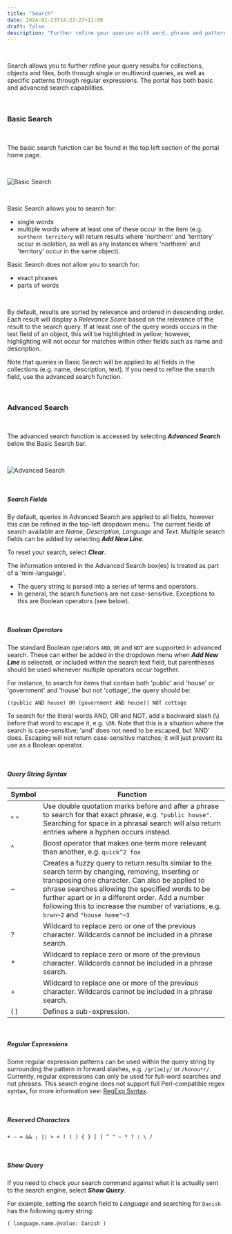 ```yaml
---
title: "Search"
date: 2024-01-23T14:23:27+11:00
draft: false
description: "Further refine your queries with word, phrase and pattern searches."
---
```


<br>

Search allows you to further refine your query results for collections, objects and files, both through single or multiword queries, as well as specific patterns through regular expressions. The portal has both basic and advanced search capabilities.

<br>

### Basic Search

<br>

The basic search function can be found in the top left section of the portal home page.

<br>

![Basic Search](/help_docs/basic-search.png "Basic Search")
 
<br>

Basic Search allows you to search for:
- single words
- multiple words where at least one of these occur in the item (e.g. `northern territory` will return results where 'northern' and 'territory' occur in isolation, as well as any instances where 'northern' and 'territory' occur in the same object).

Basic Search does not allow you to search for:
- exact phrases
- parts of words

<br>

By default, results are sorted by relevance and ordered in descending order. Each result will display a _Relevance Score_ based on the relevance of the result to the search query. If at least one of the query words occurs in the text field of an object, this will be highlighted in yellow; however, highlighting will not occur for matches within other fields such as name and description.

Note that queries in Basic Search will be applied to all fields in the collections (e.g. name, description, text). If you need to refine the search field, use the advanced search function.

<br>

### Advanced Search

<br>

The advanced search function is accessed by selecting ___Advanced Search___ below the Basic Search bar.

<br>

![Advanced Search](/help_docs/advanced-search.png "Advanced Search")

<br>

##### Search Fields

By default, queries in Advanced Search are applied to all fields, however this can be refined in the top-left dropdown menu. The current fields of search available are _Name_, _Description_, _Language_ and _Text_. Multiple search fields can be added by selecting ___Add New Line___.

To reset your search, select ___Clear___.

The information entered in the Advanced Search box(es) is treated as part of a 'mini-language'.

- The query string is parsed into a series of terms and operators.
- In general, the search functions are not case-sensitive. Exceptions to this are Boolean operators (see below). 

<br>

##### Boolean Operators

The standard Boolean operators `AND`, `OR` and `NOT` are supported in advanced search. These can either be added in the dropdown menu when ___Add New Line___ is selected, or included within the search text field, but parentheses should be used whenever multiple operators occur together.

For instance, to search for items that contain both 'public' and 'house' or 'government' and 'house' but not 'cottage', the query should be:

`((public AND house) OR (government AND house)) NOT cottage`

To search for the literal words AND, OR and NOT, add a backward slash (\\) before that word to escape it, e.g. `\OR`. Note that this is a situation where the search is case-sensitive; 'and' does not need to be escaped, but 'AND' does. Escaping will not return case-sensitive matches; it will just prevent its use as a Boolean operator.

<br>

##### Query String Syntax

Symbol | Function
--- | ---
" " | Use double quotation marks before and after a phrase to search for that exact phrase, e.g. `"public house"`. Searching for space in a phrasal search will also return entries where a hyphen occurs instead.
^ | Boost operator that makes one term more relevant than another, e.g. `quick^2 fox`
~ | Creates a fuzzy query to return results similar to the search term by changing, removing, inserting or transposing one character. Can also be applied to phrase searches allowing the specified words to be further apart or in a different order. Add a number following this to increase the number of variations, e.g. `brwn~2` and `"house home"~3`
? | Wildcard to replace zero or one of the previous character. Wildcards cannot be included in a phrase search.
\* | Wildcard to replace zero or more of the previous character. Wildcards cannot be included in a phrase search.
\+ | Wildcard to replace one or more of the previous character. Wildcards cannot be included in a phrase search.
( ) | Defines a sub-expression.

<br>

##### Regular Expressions

Some regular expression patterns can be used within the query string by surrounding the pattern in forward slashes, e.g. `/gr[ae]y/` or `/honou*r/`. Currently, regular expressions can only be used for full-word searches and not phrases. This search engine does not support full Perl-compatible regex syntax, for more information see: [RegExp Syntax](https://www.elastic.co/guide/en/elasticsearch/reference/current/regexp-syntax.html).

<br>

##### Reserved Characters

`+ − = && ; || > < ! ( ) { } [ ] ^ " ~ * ? : \ /`

<br>

##### Show Query

If you need to check your search command against what it is actually sent to the search engine, select ___Show Query___.

For example, setting the search field to _Language_ and searching for `Danish` has the following query string:

`( language.name.@value: Danish )`

<br>